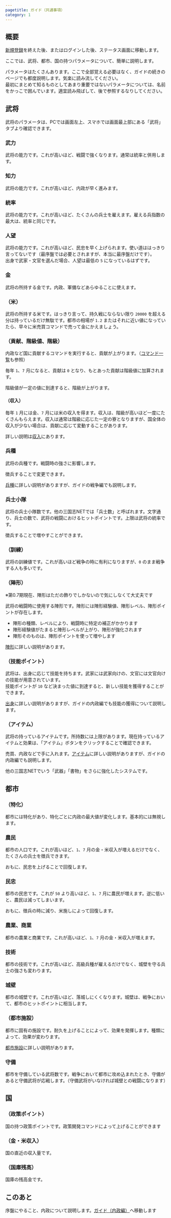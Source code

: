 ```yaml
---
pagetitle: ガイド（共通事項）
category: 1
---
```


## 概要

[新規登録](bas-g-entry.html)を終えた後、またはログインした後、ステータス画面に移動します。

ここでは、武将、都市、国の持つパラメータについて、簡単に説明します。

パラメータはたくさんあります。ここで全部覚える必要はなく、ガイドの続きのページでも都度説明します。気楽に読み流してください。  
最初にまとめて知るものとしてあまり重要ではないパラメータについては、名前をかっこで囲んでいます。適宜読み飛ばして、後で参照するなりしてください。

## 武将

武将のパラメータは、PCでは画面左上、スマホでは画面最上部にある「武将」タブより確認できます。

### 武力

武将の能力です。これが高いほど、戦闘で強くなります。通常は統率と併用します。

### 知力

武将の能力です。これが高いほど、内政が早く進みます。

### 統率

武将の能力です。これが高いほど、たくさんの兵士を雇えます。雇える兵指数の最大は、統率と同じです。

### 人望

武将の能力です。これが高いほど、民忠を早く上げられます。使い道ははっきり言ってないです（最序盤では必要とされますが、本当に最序盤だけです）。  
出身で武家・文官を選んだ場合、人望は最低の `5` になっているはずです。

### 金

武将の所持する金です。内政、軍備などあらゆることに使えます。

### （米）

武将の所持する米です。はっきり言って、持久戦にならない限り `20000` を超える分は持っているだけ無駄です。都市の相場が `1.2` またはそれに近い値になっていたら、早々に米売買コマンドで売って金にかえましょう。

### （貢献、階級値、階級）

内政など国に貢献するコマンドを実行すると、貢献が上がります。（[コマンド一覧](bas-commands.html)も参照）

毎年 `1`、`7` 月になると、貢献は `0` となり、もとあった貢献は階級値に加算されます。

階級値が一定の値に到達すると、階級が上がります。

#### （収入）

毎年 `1` 月には金、`7` 月には米の収入を得ます。収入は、階級が高いほど一度にたくさんもらえます。収入は通常は階級に応じた一定の寮となりますが、国全体の収入が少ない場合は、貢献に応じて変動することがあります。

詳しい説明は[収入](dom-income.html)にあります。

### 兵種

武将の兵種です。戦闘時の強さに影響します。

徴兵することで変更できます。

[兵種](dip-soldier.html)に詳しい説明がありますが、ガイドの戦争編でも説明します。

### 兵士小隊

武将の兵士小隊数です。他の三国志NETでは「兵士数」と呼ばれます。文字通り、兵士の数で、武将の戦闘におけるヒットポイントです。上限は武将の統率です。

徴兵することで増やすことができます。

### （訓練）

武将の訓練値です。これが高いほど戦争の時に有利になりますが、`0` のまま戦争する人も多いです。

### （陣形）

※第0.7期現在、陣形はただの飾りでしかないので気にしなくて大丈夫です

武将の戦闘時に使用する陣形です。陣形には陣形経験値、陣形レベル、陣形ポイントが存在します。

* 陣形の種類、レベルにより、戦闘時に特定の補正がかかります
* 陣形経験値がたまると陣形レベルが上がり、陣形が強化されます
* 陣形そのものは、陣形ポイントを使って増やします

[陣形](dip-formation.html)に詳しい説明があります。

### （技能ポイント）

武将は、出身に応じて技能を持ちます。武家には武家向けの、文官には文官向けの技能が用意されています。  
技能ポイントが `10` など決まった値に到達すると、新しい技能を獲得することができます。

[出身](bas-from.html)に詳しい説明がありますが、ガイドの内政編でも技能の獲得について説明します。

### （アイテム）

武将の持っているアイテムです。所持数には上限があります。現在持っているアイテムと効果は、「アイテム」ボタンをクリックすることで確認できます。

売買、内政などで手に入れます。[アイテム](bas-item.html)に詳しい説明がありますが、ガイドの内政編でも説明します。

他の三国志NETでいう「武器」「書物」をさらに強化したシステムです。

## 都市

### （特化）

都市には特化があり、特化ごとに内政の最大値が変化します。基本的には無視します。

### 農民

都市の人口です。これが高いほど、`1`、`7` 月の金・米収入が増えるだけでなく、たくさんの兵士を徴兵できます。

おもに、民忠を上げることで回復します。

### 民忠

都市の民忠です。これが `50` より高いほど、`1`、`7` 月に農民が増えます。逆に低いと、農民は減ってしまいます。

おもに、徴兵の時に減り、米施しによって回復します。

### 農業、商業

都市の農業と商業です。これが高いほど、`1`、`7` 月の金・米収入が増えます。

### 技術

都市の技術です。これが高いほど、高級兵種が雇えるだけでなく、城壁を守る兵士の強さも変わります。

### 城壁

都市の城壁です。これが高いほど、落城しにくくなります。城壁は、戦争において、都市のヒットポイントに相当します。

### （都市施設）

都市に固有の施設です。耐久を上げることによって、効果を発揮します。種類によって、効果が変わります。

[都市施設](dom-townbuilding.html)に詳しい説明があります。

### 守備

都市を守備している武将数です。戦争において都市に攻め込まれたとき、守備があると守備武将が応戦します。（守備武将がいなければ城壁との戦闘になります）

## 国

### （政策ポイント）

国の持つ政策ポイントです。政策開発コマンドによって上げることができます

### （金・米収入）

国の直近の収入量です。

### （国庫残高）

国庫の残高金です。

## このあと

序盤にやること、内政について説明します。[ガイド（内政編）](bas-g-domestic.html)へ移動します
